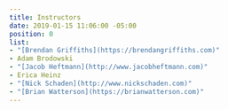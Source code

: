 ```yaml
---
title: Instructors
date: 2019-01-15 11:06:00 -05:00
position: 0
list:
- "[Brendan Griffiths](https://brendangriffiths.com)"
- Adam Brodowski
- "[Jacob Heftmann](http://www.jacobheftmann.com)"
- Erica Heinz
- "[Nick Schaden](http://www.nickschaden.com)"
- "[Brian Watterson](https://brianwatterson.com)"
---
```


